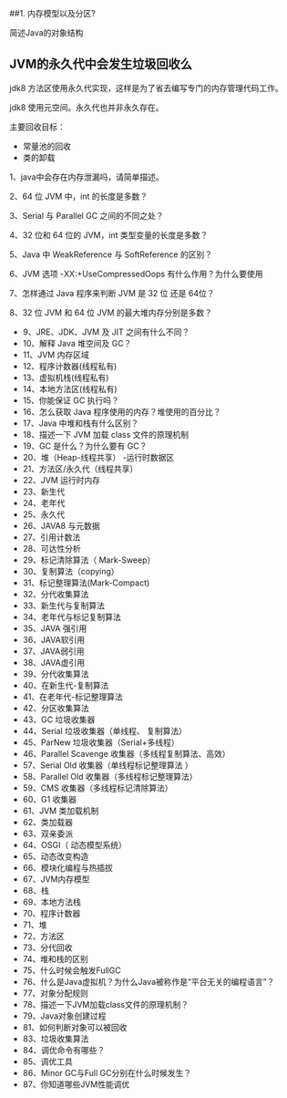 ##1. 内存模型以及分区?

简述Java的对象结构





## JVM的永久代中会发生垃圾回收么

jdk8 方法区使用永久代实现，这样是为了省去编写专门的内存管理代码工作。

jdk8 使用元空间。永久代也并非永久存在。

主要回收目标： 

* 常量池的回收
* 类的卸载

1、java中会存在内存泄漏吗，请简单描述。

2、64 位 JVM 中，int 的长度是多数？

3、Serial 与 Parallel GC 之间的不同之处？

4、32 位和 64 位的 JVM，int 类型变量的长度是多数？

5、Java 中 WeakReference 与 SoftReference 的区别？

6、JVM 选项 -XX:+UseCompressedOops 有什么作用？为什么要使用

7、怎样通过 Java 程序来判断 JVM 是 32 位 还是 64位？

8、32 位 JVM 和 64 位 JVM 的最大堆内存分别是多数？

- 9、JRE、JDK、JVM 及 JIT 之间有什么不同？
- 10、解释 Java 堆空间及 GC？
- 11、JVM 内存区域
- 12、程序计数器(线程私有)
- 13、虚拟机栈(线程私有)
- 14、本地方法区(线程私有)
- 15、你能保证 GC 执行吗？
- 16、怎么获取 Java 程序使用的内存？堆使用的百分比？
- 17、Java 中堆和栈有什么区别？
- 18、描述一下 JVM 加载 class 文件的原理机制
- 19、GC 是什么？为什么要有 GC？
- 20、堆（Heap-线程共享） -运行时数据区
- 21、方法区/永久代（线程共享）
- 22、JVM 运行时内存
- 23、新生代
- 24、老年代
- 25、永久代
- 26、JAVA8 与元数据
- 27、引用计数法
- 28、可达性分析
- 29、标记清除算法（ Mark-Sweep）
- 30、复制算法（copying）
- 31、标记整理算法(Mark-Compact)
- 32、分代收集算法
- 33、新生代与复制算法
- 34、老年代与标记复制算法
- 35、JAVA 强引用
- 36、JAVA软引用
- 37、JAVA弱引用
- 38、JAVA虚引用
- 39、分代收集算法
- 40、在新生代-复制算法
- 41、在老年代-标记整理算法
- 42、分区收集算法
- 43、GC 垃圾收集器
- 44、Serial 垃圾收集器（单线程、 复制算法）
- 45、ParNew 垃圾收集器（Serial+多线程）
- 46、Parallel Scavenge 收集器（多线程复制算法、高效）
- 57、Serial Old 收集器（单线程标记整理算法 ）
- 58、Parallel Old 收集器（多线程标记整理算法）
- 59、CMS 收集器（多线程标记清除算法）
- 60、G1 收集器
- 61、JVM 类加载机制
- 62、类加载器
- 63、双亲委派
- 64、OSGI（ 动态模型系统）
- 65、动态改变构造
- 66、模块化编程与热插拔
- 67、JVM内存模型
- 68、栈
- 69、本地方法栈
- 70、程序计数器
- 71、堆
- 72、方法区
- 73、分代回收
- 74、堆和栈的区别
- 75、什么时候会触发FullGC
- 76、什么是Java虚拟机？为什么Java被称作是“平台无关的编程语言”？
- 77、对象分配规则
- 78、描述一下JVM加载class文件的原理机制？
- 79、Java对象创建过程
- 81、如何判断对象可以被回收
- 83、垃圾收集算法
- 84、调优命令有哪些？
- 85、调优工具
- 86、Minor GC与Full GC分别在什么时候发生？
- 87、你知道哪些JVM性能调优